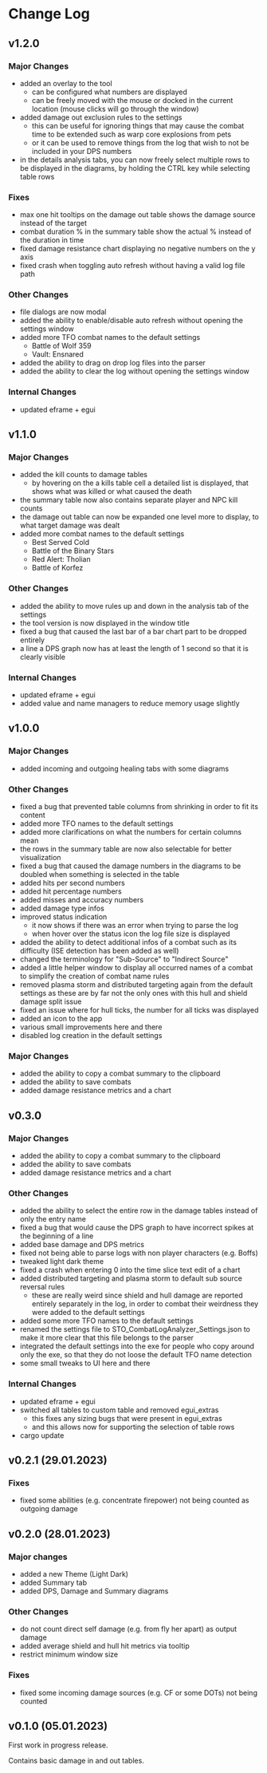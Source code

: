 # Change Log

## v1.2.0
### Major Changes
- added an overlay to the tool
  - can be configured what numbers are displayed
  - can be freely moved with the mouse or docked in the current location (mouse clicks will go through the window)
- added damage out exclusion rules to the settings
  - this can be useful for ignoring things that may cause the combat time to be extended such as warp core explosions from pets
  - or it can be used to remove things from the log that wish to not be included in your DPS numbers
- in the details analysis tabs, you can now freely select multiple rows to be displayed in the diagrams, by holding the CTRL key while selecting table rows

### Fixes
- max one hit tooltips on the damage out table shows the damage source instead of the target
- combat duration % in the summary table show the actual % instead of the duration in time
- fixed damage resistance chart displaying no negative numbers on the y axis
- fixed crash when toggling auto refresh without having a valid log file path

### Other Changes
- file dialogs are now modal
- added the ability to enable/disable auto refresh without opening the settings window
- added more TFO combat names to the default settings
  - Battle of Wolf 359
  - Vault: Ensnared
- added the ability to drag on drop log files into the parser
- added the ability to clear the log without opening the settings window 

### Internal Changes
- updated eframe + egui

## v1.1.0
### Major Changes
- added the kill counts to damage tables
  - by hovering on the a kills table cell a detailed list is displayed, that shows what was killed or what caused the death
- the summary table now also contains separate player and NPC kill counts
- the damage out table can now be expanded one level more to display, to what target damage was dealt
- added more combat names to the default settings
  - Best Served Cold
  - Battle of the Binary Stars
  - Red Alert: Tholian
  - Battle of Korfez

### Other Changes
- added the ability to move rules up and down in the analysis tab of the settings
- the tool version is now displayed in the window title
- fixed a bug that caused the last bar of a bar chart part to be dropped entirely
- a line a DPS graph now has at least the length of 1 second so that it is clearly visible

### Internal Changes
- updated eframe + egui
- added value and name managers to reduce memory usage slightly

## v1.0.0
### Major Changes
- added incoming and outgoing healing tabs with some diagrams

### Other Changes
- fixed a bug that prevented table columns from shrinking in order to fit its content
- added more TFO names to the default settings
- added more clarifications on what the numbers for certain columns mean
- the rows in the summary table are now also selectable for better visualization
- fixed a bug that caused the damage numbers in the diagrams to be doubled when something is selected in the table
- added hits per second numbers
- added hit percentage numbers
- added misses and accuracy numbers
- added damage type infos
- improved status indication
  - it now shows if there was an error when trying to parse the log
  - when hover over the status icon the log file size is displayed
- added the ability to detect additional infos of a combat such as its difficulty (ISE detection has been added as well)
- changed the terminology for "Sub-Source" to "Indirect Source"
- added a little helper window to display all occurred names of a combat to simplify the creation of combat name rules
- removed plasma storm and distributed targeting again from the default settings as these are by far not the only ones with this hull and shield damage split issue
- fixed an issue where for hull ticks, the number for all ticks was displayed
- added an icon to the app
- various small improvements here and there
- disabled log creation in the default settings

### Major Changes
- added the ability to copy a combat summary to the clipboard
- added the ability to save combats
- added damage resistance metrics and a chart

## v0.3.0
### Major Changes
- added the ability to copy a combat summary to the clipboard
- added the ability to save combats
- added damage resistance metrics and a chart

### Other Changes
- added the ability to select the entire row in the damage tables instead of only the entry name
- fixed a bug that would cause the DPS graph to have incorrect spikes at the beginning of a line
- added base damage and DPS metrics
- fixed not being able to parse logs with non player characters (e.g. Boffs)
- tweaked light dark theme
- fixed a crash when entering 0 into the time slice text edit of a chart
- added distributed targeting and plasma storm to default sub source reversal rules
  - these are really weird since shield and hull damage are reported entirely separately in the log, in order to combat their weirdness they were added to the default settings
- added some more TFO names to the default settings
- renamed the settings file to STO_CombatLogAnalyzer_Settings.json to make it more clear that this file belongs to the parser
- integrated the default settings into the exe for people who copy around only the exe, so that they do not loose the default TFO name detection
- some small tweaks to UI here and there

### Internal Changes
- updated eframe + egui
- switched all tables to custom table and removed egui_extras
  - this fixes any sizing bugs that were present in egui_extras
  - and this allows now for supporting the selection of table rows
- cargo update

## v0.2.1 (29.01.2023)
### Fixes
- fixed some abilities (e.g. concentrate firepower) not being counted as outgoing damage

## v0.2.0 (28.01.2023)
### Major changes
- added a new Theme (Light Dark)
- added Summary tab
- added DPS, Damage and Summary diagrams

### Other Changes
- do not count direct self damage (e.g. from fly her apart) as output damage
- added average shield and hull hit metrics via tooltip
- restrict minimum window size

### Fixes
- fixed some incoming damage sources (e.g. CF or some DOTs) not being counted


## v0.1.0 (05.01.2023)
First work in progress release.

Contains basic damage in and out tables.
